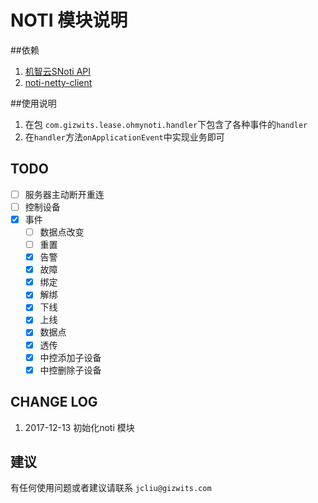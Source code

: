 # NOTI 模块说明

##依赖
1. [机智云SNoti API](http://docs.gizwits.com/zh-cn/Cloud/NotificationAPI.html)
2. [noti-netty-client](https://github.com/Bestfeel/noti-netty-client)

##使用说明
1. 在包 `com.gizwits.lease.ohmynoti.handler`下包含了各种事件的`handler`
2. 在`handler`方法`onApplicationEvent`中实现业务即可

## TODO
- [ ] 服务器主动断开重连
- [ ] 控制设备
- [x] 事件
  - [ ] 数据点改变
  - [ ] 重置
  - [x] 告警
  - [x] 故障
  - [x] 绑定
  - [x] 解绑
  - [x] 下线
  - [x] 上线
  - [x] 数据点
  - [x] 透传
  - [x] 中控添加子设备
  - [x] 中控删除子设备
  
## CHANGE LOG
1. 2017-12-13 初始化noti 模块

## 建议
有任何使用问题或者建议请联系 `jcliu@gizwits.com`
